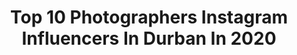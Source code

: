 ---
title: Top 10 Photographers Instagram Influencers In Durban In 2020
description: >-
  Find top photographers Instagram influencers in Durban in 2020. Most popular hashtags: #southafrica #capetown #fashion #photography.
platform: Instagram
profiles:
  - username: "_lee_who_"
    fullname: >-
      Leeaquadth Khan
    location: "South Africa"
    followers: 16229
    engagement: 404
    commentsToLikes: 0.071095
    id: ck15t91rmgxct0i19mxpt1jxw
    verified: false
    hashtags: "#25thbirthday, #photooftheday, #content, #foodies"
  - username: "ntobzz"
    fullname: >-
      Ntobeko Linda
    location: "South Africa"
    followers: 16951
    engagement: 54
    commentsToLikes: 0.012926
    id: ck15qzqqt5ezu0i19zs603tdh
    verified: false
    hashtags: "#sunday, #photooftheday, #dirt, #light"
  - username: "innographer"
    fullname: >-
      
    location: "South Africa"
    followers: 19297
    engagement: 211
    commentsToLikes: 0.024635
    id: ck5zu2r2e1km00i14450k4dm8
    verified: false
    hashtags: "#ghmumm, #fashionblogger, #maternityphotography, #nikon"
  - username: "_ttlphotography_"
    fullname: >-
      Fathima + Seraz
    location: "South Africa"
    followers: 15870
    engagement: 149
    commentsToLikes: 0.014309
    id: ck5cimneasxrv0i11jccwxacq
    verified: false
    hashtags: "#bridebook, #motivation, #inspired, #memories"
  - username: "dunetilley"
    fullname: >-
      
    location: "South Africa"
    followers: 10789
    engagement: 852
    commentsToLikes: 0.019481
    id: ck5zrl6vnwsdb0i14ojswyc84
    verified: false
    hashtags: "#analougue, #dazed, #ishootfilm, #120mm"
  - username: "kwanda_photography"
    fullname: >-
      Kwanda Photography
    location: "South Africa"
    followers: 28396
    engagement: 172
    commentsToLikes: 0.063211
    id: ck6u4nwmh4t0s0j714gkg68yp
    verified: false
    hashtags: "#iflovehasnoboundarieswasacouple, #engagement, #mzansibride, #kwandaphotography"
  - username: "anelepapu"
    fullname: >-
      Anele Papu®️
    location: "South Africa"
    followers: 69451
    engagement: 327
    commentsToLikes: 0.021867
    id: ck5qavozqihu00i11w584cvfz
    verified: false
    hashtags: "#fitness, #nature, #rotarywatches, #throughmylens"
  - username: "apetownshenanigans"
    fullname: >-
      Aubrey Ndiweni
    location: "South Africa"
    followers: 22686
    engagement: 314
    commentsToLikes: 0.037333
    id: ck0w3hsbrthb30i19krivmole
    verified: false
    hashtags: "#capetown, #35mm, #riskitall, #jantheeberlin"
  - username: "lucamonzeglio"
    fullname: >-
      LUCA MONZEGLIO
    location: "South Africa"
    followers: 11387
    engagement: 837
    commentsToLikes: 0.024820
    id: ck139ww3vnixa0i19y9lmto8d
    verified: false
    hashtags: "#coronasucks, #lockdown2020, #saveouroceans, #saynotoplastic"
  - username: "garrethbarclayphoto"
    fullname: >-
      GARRETH BARCLAY | PHOTOGRAPHER
    location: "South Africa"
    followers: 55675
    engagement: 146
    commentsToLikes: 0.037010
    id: ck0vvz6s4rfa20i193tcpbiln
    verified: false
    hashtags: "#ocean, #tamarafrancesconi, #betabeach, #dress"
---